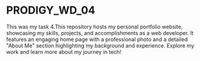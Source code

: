 # PRODIGY_WD_04
This was my task 4.This repository hosts my personal portfolio website, showcasing my skills, projects, and accomplishments as a web developer. It features an engaging home page with a professional photo and a detailed "About Me" section highlighting my background and experience. Explore my work and learn more about my journey in tech!
